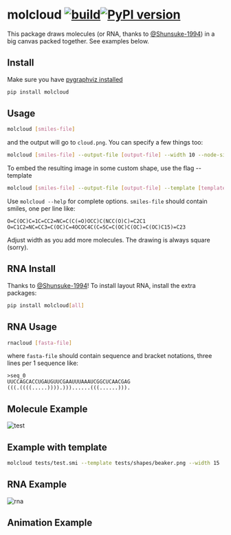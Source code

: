 # molcloud [![build](https://github.com/whitead/molcloud/actions/workflows/tests.yml/badge.svg)](https://whitead.github.io/molcloud/)[![PyPI version](https://badge.fury.io/py/molcloud.svg)](https://badge.fury.io/py/molcloud)

This package draws molecules (or RNA, thanks to [@Shunsuke-1994](https://github.com/Shunsuke-1994)) in a big canvas packed together. See examples below.

## Install

Make sure you have [pygraphviz installed](https://pygraphviz.github.io/documentation/stable/install.html)

```sh
pip install molcloud
```

## Usage

```sh
molcloud [smiles-file]

```

and the output will go to `cloud.png`. You can specify a few things too:

```sh
molcloud [smiles-file] --output-file [output-file] --width 10 --node-size 25
```

To embed the resulting image in some custom shape, use the flag --template
```sh
molcloud [smiles-file] --output-file [output-file] --template [template-file]
```

Use `molcloud --help` for complete options. `smiles-file` should contain smiles, one per line like:

```plain
O=C(OC)C=1C=CC2=NC=C(C(=O)OCC)C(NCC(O)C)=C2C1
O=C1C2=NC=CC3=C(OC)C=4OCOC4C(C=5C=C(OC)C(OC)=C(OC)C15)=C23
```

Adjust width as you add more molecules. The drawing is always square (sorry).

## RNA Install

Thanks to [@Shunsuke-1994](https://github.com/Shunsuke-1994)! To install layout RNA, install the extra packages:

```sh
pip install molcloud[all]
```

## RNA Usage

```sh
rnacloud [fasta-file]
```

where `fasta-file` should contain sequence and bracket notations, three lines per 1 sequence like:
```
>seq_0
UUCCAGCACCUGAUGUUCGAAUUUAAAUCGGCUCAACGAG
(((.((((.....)))).)))......(((......))).
```

## Molecule Example
![test](https://user-images.githubusercontent.com/908389/176980703-bc814295-ee37-4c41-a31b-6b75bb420659.png)

## Example with template

```sh
molcloud tests/test.smi --template tests/shapes/beaker.png --width 15
```

## RNA Example

![rna](https://user-images.githubusercontent.com/908389/177061306-8caea628-12a4-4ccd-ae7d-ae240ba3adb1.png)


## Animation Example
